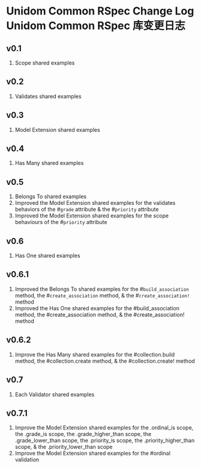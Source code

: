 # Unidom Common RSpec Change Log Unidom Common RSpec 库变更日志

## v0.1
1. Scope shared examples

## v0.2
1. Validates shared examples

## v0.3
1. Model Extension shared examples

## v0.4
1. Has Many shared examples

## v0.5
1. Belongs To shared examples
2. Improved the Model Extension shared examples for the validates behaviors of the #``grade`` attribute & the #``priority`` attribute
3. Improved the Model Extension shared examples for the scope behaviours of the #``priority`` attribute

## v0.6
1. Has One shared examples

## v0.6.1
1. Improved the Belongs To shared examples for the #``build_association`` method, the #``create_association`` method, & the #``create_association!`` method
2. Improved the Has One shared examples for the #build_association method, the #create_association method, & the #create_association! method

## v0.6.2
1. Improve the Has Many shared examples for the #collection.build method, the #collection.create method, & the #collection.create! method

## v0.7
1. Each Validator shared examples

## v0.7.1
1. Improve the Model Extension shared examples for the .ordinal_is scope, the .grade_is scope, the .grade_higher_than scope, the .grade_lower_than scope, the .priority_is scope, the .priority_higher_than scope, & the .priority_lower_than scope
2. Improve the Model Extension shared examples for the #ordinal validation
